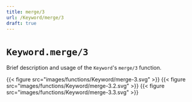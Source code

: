 ```yaml
---
title: merge/3
url: /Keyword/merge/3
draft: true
---
```


# `Keyword.merge/3`
Brief description and usage of the `Keyword`'s `merge/3` function.

{{< figure src="images/functions/Keyword/merge-3.svg" >}}
{{< figure src="images/functions/Keyword/merge-3.2.svg" >}}
{{< figure src="images/functions/Keyword/merge-3.3.svg" >}}
